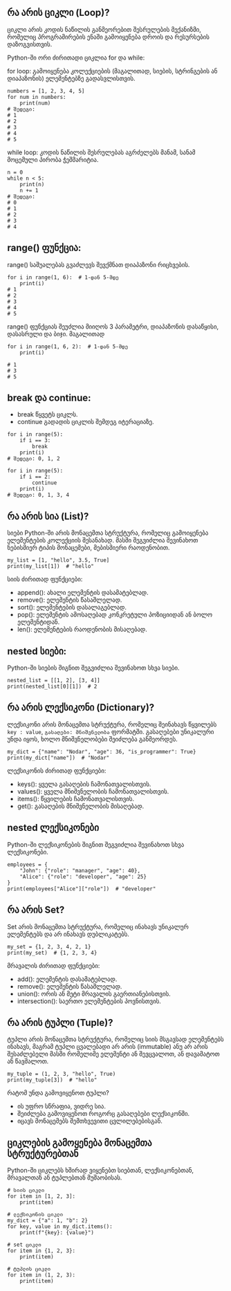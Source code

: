 ## რა არის ციკლი (Loop)?

ციკლი არის კოდის ნაწილის განმეორებით შესრულების მექანიზმი, რომელიც პროგრამირების ენაში გამოიყენება დროის და რესურსების დაზოგვისთვის.

Python-ში ორი ძირითადი ციკლია for და while:

for loop: გამოიყენება კოლექციების (მაგალითად, სიების, სტრინგების ან დიაპაზონის) ელემენტებზე გადასვლისთვის.

```
numbers = [1, 2, 3, 4, 5]
for num in numbers:
    print(num)
# შედეგი:
# 1
# 2
# 3
# 4
# 5

```

while loop: კოდის ნაწილის შესრულებას აგრძელებს მანამ, სანამ მოცემული პირობა ჭეშმარიტია.

```
n = 0
while n < 5:
    print(n)
    n += 1
# შედეგი:
# 0
# 1
# 2
# 3
# 4

```

## range() ფუნქცია:

range() საშუალებას გვაძლევს შევქმნათ დიაპაზონი რიცხვების.

```
for i in range(1, 6):  # 1-დან 5-მდე
    print(i)
# 1
# 2
# 3
# 4
# 5
```

range() ფუნქციას შეუძლია მიიღოს 3 პარამეტრი, დიაპაზონის დასაწყისი, დასასრული და ბიჯი.
მაგალითად

```
for i in range(1, 6, 2):  # 1-დან 5-მდე
    print(i)

# 1
# 3
# 5
```

## break და continue:

-   break წყვეტს ციკლს.
-   continue გადადის ციკლის შემდეგ იტერაციაზე.

```
for i in range(5):
    if i == 3:
        break
    print(i)
# შედეგი: 0, 1, 2

for i in range(5):
    if i == 2:
        continue
    print(i)
# შედეგი: 0, 1, 3, 4
```

## რა არის სია (List)?

სიები Python-ში არის მონაცემთა სტრუქტურა, რომელიც გამოიყენება ელემენტების კოლექციის შესანახად. მასში შეგვიძლია შევინახოთ ნებისმიერ ტიპის მონაცემები, მებისმიერი რაოდენობით.

```
my_list = [1, "hello", 3.5, True]
print(my_list[1])  # "hello"
```

სიის ძირითად ფუნქციები:

-   append(): ახალი ელემენტის დასამატებლად.
-   remove(): ელემენტის წასაშლელად.
-   sort(): ელემენტების დასალაგებლად.
-   pop(): ელემენტის ამოსაღებად კონკრეტული პოზიციიდან ან ბოლო ელემენტიდან.
-   len(): ელემენტების რაოდენობის მისაღებად.

## nested სიები:

Python-ში სიების შიგნით შეგვიძლია შევინახოთ სხვა სიები.

```
nested_list = [[1, 2], [3, 4]]
print(nested_list[0][1])  # 2
```

## რა არის ლექსიკონი (Dictionary)?

ლექსიკონი არის მონაცემთა სტრუქტურა, რომელიც შეინახავს წყვილებს `key : value`, `გასაღები: მნიშვნელობა` ფორმატში. გასაღებები უნიკალური უნდა იყოს, ხოლო მნიშვნელობები შეიძლება განმეორდეს.

```
my_dict = {"name": "Nodar", "age": 36, "is_programmer": True}
print(my_dict["name"])  # "Nodar"
```

ლექსიკონის ძირითად ფუნქციები:

-   keys(): ყველა გასაღების ჩამონათვალისთვის.
-   values(): ყველა მნიშვნელობის ჩამონათვალისთვის.
-   items(): წყვილების ჩამონათვალისთვის.
-   get(): გასაღების მნიშვნელობის მისაღებად.

## nested ლექსიკონები

Python-ში ლექსიკონების შიგნით შეგვიძლია შევინახოთ სხვა ლექსიკონები.

```
employees = {
    "John": {"role": "manager", "age": 40},
    "Alice": {"role": "developer", "age": 25}
}
print(employees["Alice"]["role"])  # "developer"
```

## რა არის Set?

Set არის მონაცემთა სტრუქტურა, რომელიც ინახავს უნიკალურ ელემენტებს და არ ინახავს დუბლიკატებს.

```
my_set = {1, 2, 3, 4, 2, 1}
print(my_set)  # {1, 2, 3, 4}
```

მრავალის ძირითად ფუნქციები:

-   add(): ელემენტის დასამატებლად.
-   remove(): ელემენტის წასაშლელად.
-   union(): ორის ან მეტი მრავალის გაერთიანებისთვის.
-   intersection(): საერთო ელემენტების პოვნისთვის.

## რა არის ტუპლი (Tuple)?

ტუპლი არის მონაცემთა სტრუქტურა, რომელიც სიის მსგავსად ელემენტებს ინახავს, მაგრამ ტუპლი ცვალებადი არ არის (immutable) ანუ არ არის შესაძლებელი მასში რომელიმე ელემენტი ან შევცვალოთ, ან დავამატოთ ან წავშალოთ.

```
my_tuple = (1, 2, 3, "hello", True)
print(my_tuple[3])  # "hello"
```

რატომ უნდა გამოვიყენოთ ტუპლი?

-   ის უფრო სწრაფია, ვიდრე სია.
-   შეიძლება გამოვიყენოთ როგორც გასაღებები ლექსიკონში.
-   იცავს მონაცემებს შემთხვევითი ცვლილებებისგან.

## ციკლების გამოყენება მონაცემთა სტრუქტურებთან

Python-ში ციკლებს ხშირად ვიყენებთ სიებთან, ლექსიკონებთან, მრავალთან ან ტუპლებთან მუშაობისას.

```
# სიის ციკლი
for item in [1, 2, 3]:
    print(item)

# ლექსიკონის ციკლი
my_dict = {"a": 1, "b": 2}
for key, value in my_dict.items():
    print(f"{key}: {value}")

# set ციკლი
for item in {1, 2, 3}:
    print(item)

# ტუპლის ციკლი
for item in (1, 2, 3):
    print(item)
```

